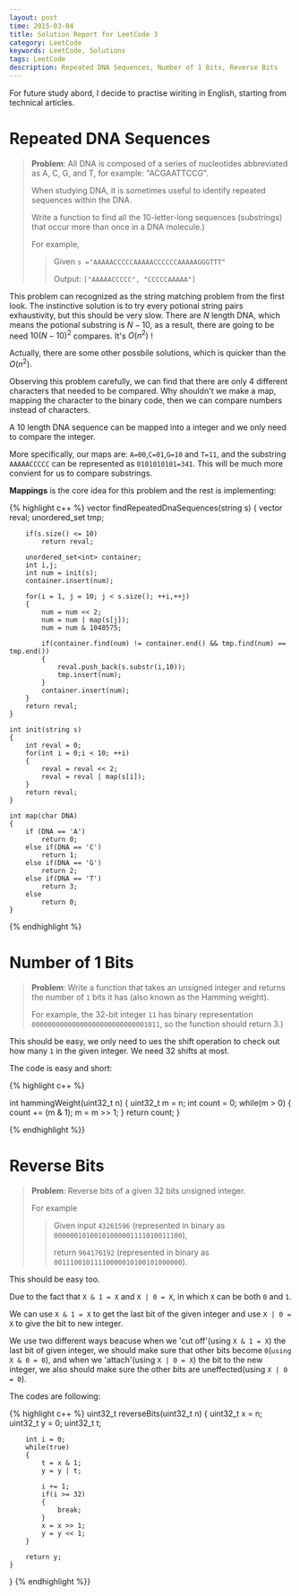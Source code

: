 ```yaml
---
layout: post
time: 2015-03-04
title: Solution Report for LeetCode 3
category: LeetCode
keywords: LeetCode, Solutions
tags: LeetCode
description: Repeated DNA Sequences, Number of 1 Bits, Reverse Bits
---
```


For future study abord, I decide to practise wiriting in English, starting from technical articles.

# Repeated DNA Sequences

> **Problem**: All DNA is composed of a series of nucleotides abbreviated as A, C, G, and T, for example: "ACGAATTCCG". 
>
> When studying DNA, it is sometimes useful to identify repeated sequences within the DNA.
>
> Write a function to find all the 10-letter-long sequences (substrings) that occur more than once in a DNA molecule.)
>
> For example,
>
> > Given `s ="AAAAACCCCCAAAAACCCCCCAAAAAGGGTTT"`
> >
> >  Output: `["AAAAACCCCC", "CCCCCAAAAA"]`


This problem can recognized as the string matching problem from the first look. The instinctive solution is to try every potional string pairs exhaustivity, but this should be very slow. There are $N$ length DNA, which means the potional substring is $N-10$, as a result, there are going to be need $10(N-10)^2$ compares. It's $O(n^2)$ !

Actually, there are some other possbile solutions, which is quicker than the $O(n^2)$. 

Observing this problem carefully, we can find that there are only 4 different characters that needed to be compared. Why shouldn't we make a map, mapping the character to the binary code, then we can compare numbers instead of characters.

A $10$ length DNA sequence can be mapped into a integer and we only need to compare the integer.

More specifically, our maps are: `A=00`,`C=01`,`G=10` and `T=11`, and the substring `AAAAACCCCC` can be represented as `0101010101=341`. This will be much more convient for us to compare substrings.

**Mappings** is the core idea for this problem and the rest is implementing:

{% highlight c++ %}
    vector<string> findRepeatedDnaSequences(string s) 
    {
        vector<string> reval;
        unordered_set<int> tmp;

        if(s.size() <= 10)
            return reval;

        unordered_set<int> container;
        int i,j;
        int num = init(s);
        container.insert(num);

        for(i = 1, j = 10; j < s.size(); ++i,++j)
        {
            num = num << 2;
            num = num | map(s[j]);
            num = num & 1048575;

            if(container.find(num) != container.end() && tmp.find(num) == tmp.end())
            {
                reval.push_back(s.substr(i,10));
                tmp.insert(num);
            }
            container.insert(num);
        }
        return reval;
    }

    int init(string s)
    {
        int reval = 0;
        for(int i = 0;i < 10; ++i)
        {
            reval = reval << 2;
            reval = reval | map(s[i]);
        }
        return reval;
    }

    int map(char DNA)
    {
        if (DNA == 'A')
            return 0;
        else if(DNA == 'C')
            return 1;
        else if(DNA == 'G')
            return 2;
        else if(DNA == 'T')
            return 3;
        else
            return 0;
    }
{% endhighlight %}


# Number of 1 Bits


> **Problem**: Write a function that takes an unsigned integer and returns the number of `1` bits it has (also known as the Hamming weight).
>
>
> For example, the 32-bit integer `11` has binary representation `00000000000000000000000000001011`, so the function should return 3.)

This should be easy, we only need to ues the shift operation to check out how many `1` in the given integer. We need 32 shifts at most.

The code is easy and short:

{% highlight c++ %}

int hammingWeight(uint32_t n) {
    uint32_t m = n;
    int count = 0;
    while(m > 0)
    {
        count += (m & 1);
        m = m >> 1;
    }
    return count;
}

{% endhighlight %}}


# Reverse Bits

> **Problem**: Reverse bits of a given 32 bits unsigned integer.
>
>
> For example
>
> > Given input `43261596` (represented in binary as `00000010100101000001111010011100`), 
> >
> > return `964176192` (represented in binary as `00111001011110000010100101000000`).


This should be easy too. 

Due to the fact that `X & 1 = X` and `X | 0 = X`, in which `X` can be both `0` and `1`.

We can use `X & 1 = X` to get the last bit of the given integer and use `X | 0 = X` to give the bit to new integer.

We use two different ways beacuse when we 'cut off'(using `X & 1 = X`) the last bit of given integer, we should make sure that other bits become `0`(`using X & 0 = 0`), and when we 'attach'(using `X | 0 = X`) the bit to the new integer, we also should make sure the other bits are uneffected(using `X | 0 = 0`).

The codes are following:


{% highlight c++ %}
    uint32_t reverseBits(uint32_t n) {
        uint32_t x = n;
        uint32_t y = 0;
        uint32_t t;

        int i = 0;
        while(true)
        {
            t = x & 1;
            y = y | t;
 
            i += 1;
            if(i >= 32)
            {
                break;
            }
            x = x >> 1;
            y = y << 1;
        }
 
        return y;
    }
}
{% endhighlight %}}


